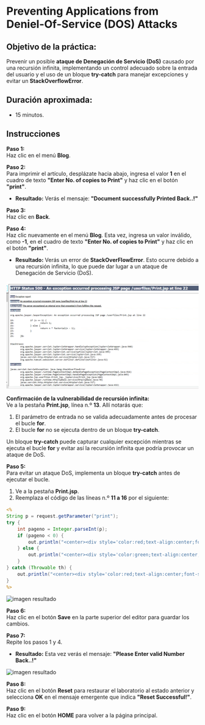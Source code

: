 # Preventing Applications from Deniel-Of-Service (DOS) Attacks

## Objetivo de la práctica:

Prevenir un posible **ataque de Denegación de Servicio (DoS)** causado por una recursión infinita, implementando un control adecuado sobre la entrada del usuario y el uso de un bloque **try-catch** para manejar excepciones y evitar un **StackOverflowError**.

## Duración aproximada:
- 15 minutos.

## Instrucciones 

**Paso 1:**  
Haz clic en el menú **Blog**.  

**Paso 2:**  
Para imprimir el artículo, desplázate hacia abajo, ingresa el valor **1** en el cuadro de texto **"Enter No. of copies to Print"** y haz clic en el botón **"print"**.  
- **Resultado:** Verás el mensaje: **"Document successfully Printed Back..!"**  

**Paso 3:**  
Haz clic en **Back**.  

**Paso 4:**  
Haz clic nuevamente en el menú **Blog**. Esta vez, ingresa un valor inválido, como **-1**, en el cuadro de texto **"Enter No. of copies to Print"** y haz clic en el botón **"print"**.  
- **Resultado:** Verás un error de **StackOverFlowError**. Esto ocurre debido a una recursión infinita, lo que puede dar lugar a un ataque de Denegación de Servicio (DoS).  

![imagen resultado](./CASELabs/Images/mod8-lab1-1.png)

**Confirmación de la vulnerabilidad de recursión infinita:**  
Ve a la pestaña **Print.jsp**, línea n.º **13**. Allí notarás que:  
1. El parámetro de entrada no se valida adecuadamente antes de procesar el bucle **for**.  
2. El bucle **for** no se ejecuta dentro de un bloque **try-catch**.  

Un bloque **try-catch** puede capturar cualquier excepción mientras se ejecuta el bucle **for** y evitar así la recursión infinita que podría provocar un ataque de DoS.  

**Paso 5:**  
Para evitar un ataque DoS, implementa un bloque **try-catch** antes de ejecutar el bucle.  
1. Ve a la pestaña **Print.jsp**.  
2. Reemplaza el código de las líneas n.º **11 a 16** por el siguiente:  
```jsp
<%
String p = request.getParameter("print");
try {
    int pageno = Integer.parseInt(p);
    if (pageno < 0) {
        out.println("<center><div style='color:red;text-align:center;font-size:larger;'>Please Enter valid Number <a href='index.jsp'>Back..!</a></div></center>");
    } else {
        out.println("<center><div style='color:green;text-align:center;font-size:larger;'>Document successfully Printed!! <a href='index.jsp'> Back..! </a></div></center>");
    }
} catch (Throwable th) {
    out.println("<center><div style='color:red;text-align:center;font-size:larger;'>Please Enter valid Number <a href='index.jsp'> Back..! </a></div></center>");
}
%>
```  
![imagen resultado](./images/mod8-lab1-2.png)

**Paso 6:**  
Haz clic en el botón **Save** en la parte superior del editor para guardar los cambios.  

**Paso 7:**  
Repite los pasos 1 y 4.  
- **Resultado:** Esta vez verás el mensaje: **"Please Enter valid Number Back..!"**  

![imagen resultado](./images/mod8-lab1-3.png)

**Paso 8:**  
Haz clic en el botón **Reset** para restaurar el laboratorio al estado anterior y selecciona **OK** en el mensaje emergente que indica **"Reset Successful!"**.  

**Paso 9:**  
Haz clic en el botón **HOME** para volver a la página principal.  
